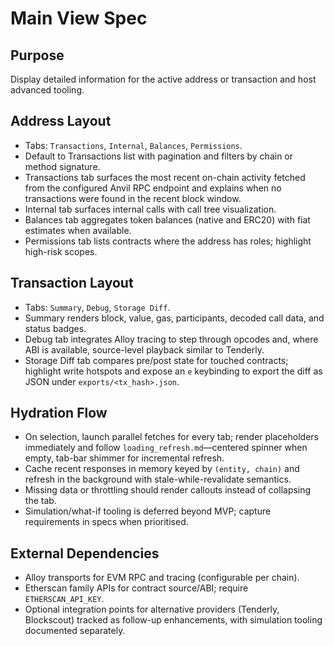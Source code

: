 # Main View Spec

## Purpose
Display detailed information for the active address or transaction and host advanced tooling.

## Address Layout
- Tabs: `Transactions`, `Internal`, `Balances`, `Permissions`.
- Default to Transactions list with pagination and filters by chain or method signature.
- Transactions tab surfaces the most recent on-chain activity fetched from the configured Anvil RPC endpoint and explains when no transactions were found in the recent block window.
- Internal tab surfaces internal calls with call tree visualization.
- Balances tab aggregates token balances (native and ERC20) with fiat estimates when available.
- Permissions tab lists contracts where the address has roles; highlight high-risk scopes.

## Transaction Layout
- Tabs: `Summary`, `Debug`, `Storage Diff`.
- Summary renders block, value, gas, participants, decoded call data, and status badges.
- Debug tab integrates Alloy tracing to step through opcodes and, where ABI is available, source-level playback similar to Tenderly.
- Storage Diff tab compares pre/post state for touched contracts; highlight write hotspots and expose an `e` keybinding to export the diff as JSON under `exports/<tx_hash>.json`.

## Hydration Flow
- On selection, launch parallel fetches for every tab; render placeholders immediately and follow `loading_refresh.md`—centered spinner when empty, tab-bar shimmer for incremental refresh.
- Cache recent responses in memory keyed by `(entity, chain)` and refresh in the background with stale-while-revalidate semantics.
- Missing data or throttling should render callouts instead of collapsing the tab.
- Simulation/what-if tooling is deferred beyond MVP; capture requirements in specs when prioritised.

## External Dependencies
- Alloy transports for EVM RPC and tracing (configurable per chain).
- Etherscan family APIs for contract source/ABI; require `ETHERSCAN_API_KEY`.
- Optional integration points for alternative providers (Tenderly, Blockscout) tracked as follow-up enhancements, with simulation tooling documented separately.

